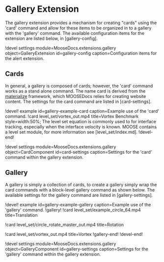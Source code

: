 # Gallery Extension

The gallery extension provides a mechanism for creating "cards" using the 'card' command and
allow for these items to be organized in to a gallery with the 'gallery' command. The
available configuration items for the extension are listed below, in [gallery-config].

!devel settings module=MooseDocs.extensions.gallery
                object=GalleryExtension
                id=gallery-config
                caption=Configuration items for the alert extension.

## Cards

In general, a gallery is composed of cards; however, the 'card' command works as a stand
alone command. The name card is derived from the [materialize](https://materializecss.com/cards.html)
framework, which MOOSEDocs relies for creating website content. The settings for the
card command are listed in [card-settings].

!devel! example id=gallery-example-card
               caption=Example use of the 'card' command.
!card level_set/vortex_out.mp4 title=Vortex Benchmark style=width:50%;
The level set equation is commonly used to for interface tracking, especially when the interface
velocity is known. MOOSE contains a level set module, for more information see [level_set/index.md].
!devel-end!

!devel settings module=MooseDocs.extensions.gallery
                object=CardComponent
                id=card-settings
                caption=Settings for the 'card' command within the gallery extension.



## Gallery

A gallery is simply a collection of cards, to create a gallery simply wrap the card commands
with a block-level gallery command as shown below. The available settings for the gallery command
are listed in [gallery-settings].

!devel! example id=gallery-example-gallery
               caption=Example use of the 'gallery' command.
!gallery!
!card level_set/example_circle_64.mp4 title=Translation

!card level_set/circle_rotate_master_out.mp4 title=Rotation

!card level_set/vortex_out.mp4 title=Vortex
!gallery-end!
!devel-end!

!devel settings module=MooseDocs.extensions.gallery
                object=GalleryComponent
                id=gallery-settings
                caption=Settings for the 'gallery' command within the gallery extension.
